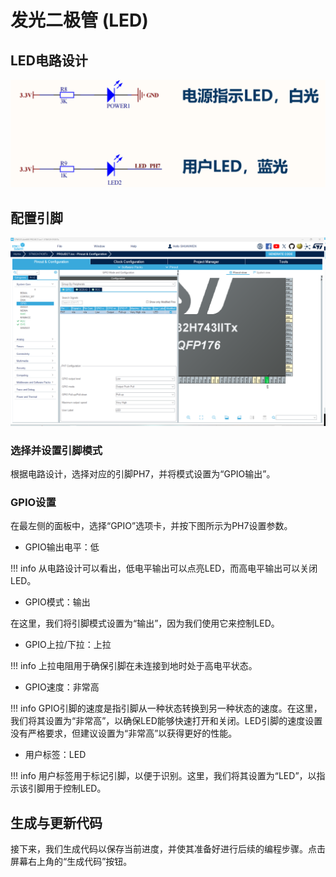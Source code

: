 # 发光二极管 (LED)

## LED电路设计
![LED_CIRCUIT](led_circuit.png)

## 配置引脚
![LED_PIN](config_led.png)

### 选择并设置引脚模式
根据电路设计，选择对应的引脚PH7，并将模式设置为“GPIO输出”。

### GPIO设置
在最左侧的面板中，选择“GPIO”选项卡，并按下图所示为PH7设置参数。

- GPIO输出电平：低

!!! info
    从电路设计可以看出，低电平输出可以点亮LED，而高电平输出可以关闭LED。

- GPIO模式：输出

在这里，我们将引脚模式设置为“输出”，因为我们使用它来控制LED。

- GPIO上拉/下拉：上拉

!!! info
    上拉电阻用于确保引脚在未连接到地时处于高电平状态。

- GPIO速度：非常高

!!! info
    GPIO引脚的速度是指引脚从一种状态转换到另一种状态的速度。在这里，我们将其设置为“非常高”，以确保LED能够快速打开和关闭。LED引脚的速度设置没有严格要求，但建议设置为“非常高”以获得更好的性能。

- 用户标签：LED

!!! info
    用户标签用于标记引脚，以便于识别。这里，我们将其设置为“LED”，以指示该引脚用于控制LED。

## 生成与更新代码
接下来，我们生成代码以保存当前进度，并使其准备好进行后续的编程步骤。点击屏幕右上角的“生成代码”按钮。